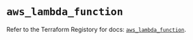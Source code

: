 # `aws_lambda_function`

Refer to the Terraform Registory for docs: [`aws_lambda_function`](https://registry.terraform.io/providers/hashicorp/aws/5.8.0/docs/resources/lambda_function).
